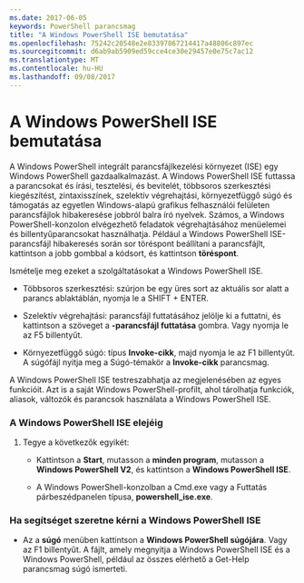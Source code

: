 ```yaml
---
ms.date: 2017-06-05
keywords: PowerShell parancsmag
title: "A Windows PowerShell ISE bemutatása"
ms.openlocfilehash: 75242c20548e2e83397867214417a48806c897ec
ms.sourcegitcommit: d6ab9ab5909ed59cce4ce30e29457e0e75c7ac12
ms.translationtype: MT
ms.contentlocale: hu-HU
ms.lasthandoff: 09/08/2017
---
```

# <a name="introducing-the-windows-powershell-ise"></a>A Windows PowerShell ISE bemutatása
A Windows PowerShell integrált parancsfájlkezelési környezet (ISE) egy Windows PowerShell gazdaalkalmazást. A Windows PowerShell ISE futtassa a parancsokat és írási, tesztelési, és bevitelét, többsoros szerkesztési kiegészítést, zintaxisszínek, szelektív végrehajtási, környezetfüggő súgó és támogatás az egyetlen Windows-alapú grafikus felhasználói felületen parancsfájlok hibakeresése jobbról balra író nyelvek.
Számos, a Windows PowerShell-konzolon elvégezhető feladatok végrehajtásához menüelemei és billentyűparancsokat használhatja.  Például a Windows PowerShell ISE-parancsfájl hibakeresés során sor töréspont beállítani a parancsfájlt, kattintson a jobb gombbal a kódsort, és kattintson **töréspont**.

Ismételje meg ezeket a szolgáltatásokat a Windows PowerShell ISE.

- Többsoros szerkesztési: szúrjon be egy üres sort az aktuális sor alatt a parancs ablaktáblán, nyomja le a SHIFT + ENTER.

- Szelektív végrehajtási: parancsfájl futtatásához jelölje ki a futtatni, és kattintson a szöveget a **-parancsfájl futtatása** gombra. Vagy nyomja le az F5 billentyűt.

- Környezetfüggő súgó: típus **Invoke-cikk**, majd nyomja le az F1 billentyűt. A súgófájl nyitja meg a Súgó-témakör a **Invoke-cikk** parancsmag.

A Windows PowerShell ISE testreszabhatja az megjelenésében az egyes funkcióit. Azt is a saját Windows PowerShell-profilt, ahol tárolhatja funkciók, aliasok, változók és parancsok használata a Windows PowerShell ISE.

### <a name="to-start-the-windows-powershell-ise"></a>A Windows PowerShell ISE elejéig

1. Tegye a következők egyikét:

    -   Kattintson a **Start**, mutasson a **minden program**, mutasson a **Windows PowerShell V2**, és kattintson a **Windows PowerShell ISE**.

    -   A Windows PowerShell-konzolban a Cmd.exe vagy a Futtatás párbeszédpanelen típusa, **powershell_ise.exe**.

### <a name="to-get-help-in-the-windows-powershell-ise"></a>Ha segítséget szeretne kérni a Windows PowerShell ISE

- Az a **súgó** menüben kattintson a **Windows PowerShell súgójára**. Vagy az F1 billentyűt. A fájlt, amely megnyitja a Windows PowerShell ISE és a Windows PowerShell, például az összes elérhető a Get-Help parancsmag súgó ismerteti.

